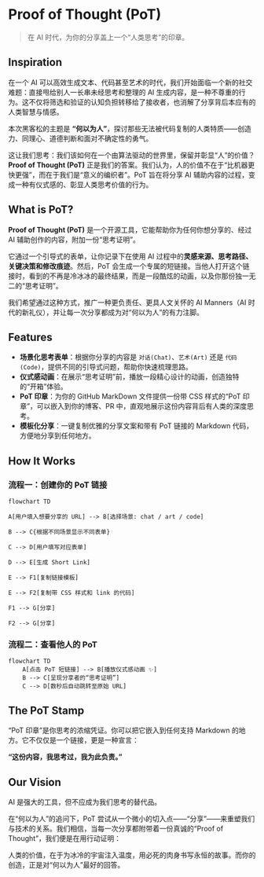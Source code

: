 # Proof of Thought (PoT)

> 在 AI 时代，为你的分享盖上一个“人类思考”的印章。

## Inspiration

在一个 AI 可以高效生成文本、代码甚至艺术的时代，我们开始面临一个新的社交难题：直接甩给别人一长串未经思考和整理的 AI 生成内容，是一种不尊重的行为。这不仅将筛选和验证的认知负担转移给了接收者，也消解了分享背后本应有的人类智慧与情感。

本次黑客松的主题是 **“何以为人”**，探讨那些无法被代码复制的人类特质——创造力、同理心、道德判断和面对不确定性的勇气。

这让我们思考：我们该如何在一个由算法驱动的世界里，保留并彰显“人”的价值？**Proof of Thought (PoT)** 正是我们的答案。我们认为，人的价值不在于“比机器更快更强”，而在于我们是“意义的编织者”。PoT 旨在将分享 AI 辅助内容的过程，变成一种有仪式感的、彰显人类思考价值的行为。

## What is PoT?

**Proof of Thought (PoT)** 是一个开源工具，它能帮助你为任何你想分享的、经过 AI 辅助创作的内容，附加一份“思考证明”。

它通过一个引导式的表单，让你记录下在使用 AI 过程中的**灵感来源、思考路径、关键决策和修改痕迹**。然后，PoT 会生成一个专属的短链接。当他人打开这个链接时，看到的不再是冷冰冰的最终结果，而是一段酷炫的动画，以及你那份独一无二的“思考证明”。

我们希望通过这种方式，推广一种更负责任、更具人文关怀的 AI Manners（AI 时代的新礼仪），并让每一次分享都成为对“何以为人”的有力注脚。

## Features

  * **场景化思考表单**：根据你分享的内容是 `对话(Chat)`、`艺术(Art)` 还是 `代码(Code)`，提供不同的引导式问题，帮助你快速梳理思路。
  * **仪式感动画**：在展示“思考证明”前，播放一段精心设计的动画，创造独特的“开箱”体验。
  * **PoT 印章**：为你的 GitHub MarkDown 文件提供一份带 CSS 样式的“PoT 印章”，可以嵌入到你的博客、PR 中，直观地展示这份内容背后有人类的深度思考。
  * **模板化分享**：一键复制优雅的分享文案和带有 PoT 链接的 Markdown 代码，方便地分享到任何地方。

## How It Works

### 流程一：创建你的 PoT 链接

```mermaid
flowchart TD

A[用户填入想要分享的 URL] --> B[选择场景: chat / art / code]

B --> C{根据不同场景显示不同表单}

C --> D[用户填写对应表单]

D --> E[生成 Short Link]

E --> F1[复制链接模板]

E --> F2[复制带 CSS 样式和 link 的代码]

F1 --> G[分享]

F2 --> G[分享]
```

### 流程二：查看他人的 PoT

```mermaid
flowchart TD
    A[点击 PoT 短链接] --> B[播放仪式感动画 ✨]
    B --> C[呈现分享者的“思考证明”]
    C --> D[数秒后自动跳转至原始 URL]
```

## The PoT Stamp

“PoT 印章”是你思考的浓缩凭证。你可以把它嵌入到任何支持 Markdown 的地方。它不仅仅是一个链接，更是一种宣言：

**“这份内容，我思考过，我为此负责。”**



## Our Vision

AI 是强大的工具，但不应成为我们思考的替代品。

在“何以为人”的追问下，PoT 尝试从一个微小的切入点——“分享”——来重塑我们与技术的关系。我们相信，当每一次分享都附带着一份真诚的“Proof of Thought”，我们便是在用行动证明：

人类的价值，在于为冰冷的宇宙注入温度，用必死的肉身书写永恒的故事。而你的创造，正是对“何以为人”最好的回答。
